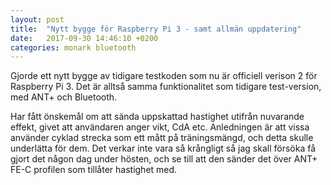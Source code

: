 ```yaml
---
layout: post
title:  "Nytt bygge för Raspberry Pi 3 - samt allmän uppdatering"
date:   2017-09-30 14:46:10 +0200
categories: monark bluetooth
---
```


Gjorde ett nytt bygge av tidigare testkoden som nu är officiell verison 2 för Raspberry Pi 3. Det är alltså samma funktionalitet som tidigare test-version, med ANT+ och Bluetooth.

Har fått önskemål om att sända uppskattad hastighet utifrån nuvarande effekt, givet att användaren anger vikt, CdA etc. Anledningen är att vissa använder cyklad strecka som ett mått på träningsmängd, och detta skulle underlätta för dem. Det verkar inte vara så krångligt så jag skall försöka få gjort det någon dag under hösten, och se till att den sänder det över ANT+ FE-C profilen som tillåter hastighet med.
